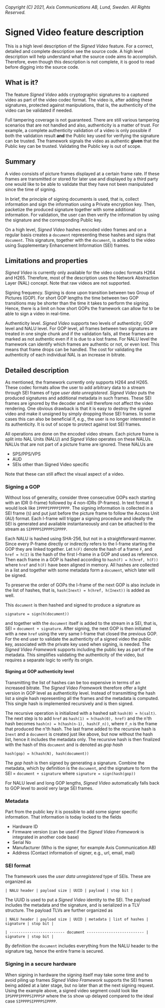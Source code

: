 *Copyright (C) 2021, Axis Communications AB, Lund, Sweden. All Rights Reserved.*

# Signed Video feature description
This is a high level description of the *Signed Video* feature. For a correct, detailed and complete description see the source code.
A high level description will help understand what the source code aims to accomplish. Therefore, even though this description is not complete, it is good to read before digging into the source code.

## What is it?
The feature *Signed Video* adds cryptographic signatures to a captured video as part of the video codec format. The video is, after adding these signatures, protected against manipulations, that is, the authenticity of the video can be validated if needed.

Full tampering coverage is not guaranteed. There are still various tampering scenarios that are not handled and also, authenticity is a matter of trust. For example, a complete authenticity validation of a video is only possible if both the validation result **and** the Public key used for verifying the signature can be trusted. The framework signals the video as authentic **given** that the Public key can be trusted. Validating the Public key is out of scope.

## Summary
A video consists of picture frames displayed at a certain frame rate. If these frames are transmitted or stored for later use and displayed by a third party one would like to be able to validate that they have not been manipulated since the time of signing.

In brief, the principle of signing documents is used, that is, collect information and sign the information using a Private encryption key. Then, packetize the produced signature together with some additional information. For validation, the user can then verify the information by using the signature and the corresponding Public key.

On a high level, *Signed Video* hashes encoded video frames and on a regular basis creates a `document` representing these hashes and signs that `document`. This signature, together with the `document`, is added to the video using Supplementary Enhancement Information (SEI) frames.

## Limitations and properties
*Signed Video* is currently only available for the video codec formats H264 and H265. Therefore, most of the description uses the Network Abstraction Layer (NAL) concept. Note that raw videos are not supported.

Signing frequency. Signing is done upon transition between two Group of Pictures (GOP). For short GOP lengths the time between two GOP transitions may be shorter than the time it takes to perform the signing. Hence, there is a limit on how short GOPs the framework can allow for to be able to sign a video in real-time.

Authenticity level. *Signed Video* supports two levels of authenticity; GOP level and NALU level. For GOP level, all frames between two signatures are treated in one single chunk and if the validation fails, all these frames are marked as not authentic even if it is due to a lost frame. For NALU level the framework can identify which frames are authentic or not, or even lost. This means that frame drops can be handled. The cost for validating the authenticity of each individual NAL is an increase in bitrate.

## Detailed description
As mentioned, the framework currently only supports H264 and H265. These codec formats allow the user to add arbitrary data to a stream through SEI frames of type *user data unregistered*. *Signed Video* puts the produced signatures and additional metadata in such frames. These SEI frames are ignored by the decoder and will therefore not affect the video rendering.
One obvious drawback is that it is easy to destroy the signed video and make it unsigned by simply dropping those SEI frames. In some cases this can also be beneficial if, e.g., the user is no longer interested in its authenticity.
It is out of scope to protect against lost SEI frames.

All operations are done on the encoded video stream. Each picture frame is split into NAL Units (NALU) and *Signed Video* operates on these NALUs. NALUs that are not part of a picture frame are ignored. These NALUs are
- SPS/PPS/VPS
- AUD
- SEIs other than Signed Video specific

Note that these can still affect the visual aspect of a video.

### Signing a GOP
Without loss of generality, consider three consecutive GOPs each starting with an IDR (I-frame) followed by 4 non-IDRs (P-frames). In text format it would look like `IPPPPIPPPPIPPPP`.
The signing information is collected in a SEI frame (`S`) and put just before the picture frame to follow the Access Unit (AU) format. Each I-frame will trigger a signing procedure and ideally the SEI is generated and available instantaneously and can be attached to the stream as `SIPPPPSIPPPPSIPPPP`.

Each NALU is hashed using SHA-256, but not in a straightforward manner. Since every P-frame directly or indirectly refers to the I-frame starting the GOP they are linked together. Let `h(F)` denote the hash of a frame `F`, and `href = h(I)` is the hash of the first I-frame in a GOP and used as reference. Then each frame in a GOP is hashed according to `hash(F) = h(href, h(F))` where `href` and `h(F)` have been aligned in memory.
All hashes are collected in a list and together with some metadata form a `document`, which later will be signed.

To preserve the order of GOPs the I-frame of the next GOP is also include in the list of hashes, that is, `hash(Inext) = h(href, h(Inext))` is added as well.

This `document` is then hashed and signed to produce a signature as

`signature = sign(h(document))`

and together with the `document` itself is added to the stream in a SEI, that is, SEI = `document + signature`.
After signing, the next GOP is then initiated with a new `href` using the very same I-frame that closed the previous GOP.
For the end user to validate the authenticity of a signed video the public key, associated with the private key used when signing, is needed. The *Signed Video Framework* supports including the public key as part of the metadata. This simplifies validating the authenticity of the video, but requires a separate logic to verify its origin.

#### Signing at GOP authenticity level
Transmitting the list of hashes can be too expensive in terms of an increased bitrate. The *Signed Video Framework* therefore offer a light version in GOP level as authenticitiy level. Instead of transmitting the hash list a single hash representing all the frames and the metadata is computed. This single hash is implemented recursively and is then signed.

The recursive operation is initialized with a hashed salt `hash(0) = h(salt)`. The next step is to add `href` as `hash(1) = h(hash(0), href)` and the n'th hash becomes `hash(n) = h(hash(n-1), hash(F_n))`, where `F_n` is the frame that produced the n'th hash. The last frame added to the recursive hash is `Inext` and a `document` is created just like above, but now without the hash list, hence it includes the metadata only.
The recursive hash is then finalized with the hash of this `document` and is denoted as _gop hash_

`hash(gop) = h(hash(N), hash(document))`

The _gop hash_ is then signed by generating a signature. Combine the metadata, which by definition is the `document`, and the signature to form the SEI = `document + signature` where `signature = sign(hash(gop))`

For NALU level and long GOP lengths, *Signed Video* automatically falls back to GOP level to avoid very large SEI frames.

### Metadata
Part from the public key it is possible to add some signer specific information. That information is today locked to the fields
- Hardware ID
- Firmware version (can be used if the *Signed Video Framework* is integrated in another code base)
- Serial No
- Manufacturer (Who is the signer, for example Axis Communication AB)
- Address (Contact information of signer, e.g., url, email, mail)

### SEI format
The framework uses the *user data unregistered* type of SEIs. These are organized as

`| NALU header | payload size | UUID | payload | stop bit |`

The UUID is used to put a *Signed Video* identity to the SEI. The payload includes the metadata and the signature, and is serialized in a TLV structure. The payload TLVs are further organized as

`| NALU header | payload size | UUID | metadata | list of hashes | signature | stop bit |`

`| ------------------------- document -------------------------- | signature | stop bit |`

By definition the `document` includes everything from the NALU header to the signature tag, hence the entire frame is secured.

### Signing in a secure hardware
When signing in hardware the signing itself may take some time and to avoid piling up frames *Signed Video Framework* supports the SEI frames being added at a later stage, but no later than at the next signing request. Using the example above, a signed video segment could look like `IPSPPPIPPPPSIPPPSP` where the `S`s show up delayed compared to the ideal case `SIPPPPSIPPPPSIPPPP`.
